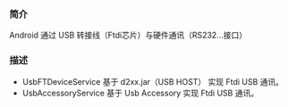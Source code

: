 ﻿### 简介
Android 通过 USB 转接线（Ftdi芯片）与硬件通讯（RS232...接口）

### 描述
- UsbFTDeviceService 基于 d2xx.jar（USB HOST） 实现 Ftdi USB 通讯。
- UsbAccessoryService 基于 Usb Accessory 实现 Ftdi USB 通讯。